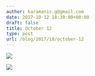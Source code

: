 ```yaml
---
author: karamanis.g@gmail.com
date: 2017-10-12 18:39:00+00:00
draft: false
title: October 12
type: post
url: /blog/2017/10/october-12
---
```




  
   ![](/images/2017-10-12-201710october-12/IMG_2426.jpg)

  

  
   ![](/images/2017-10-12-201710october-12/IMG_2428.jpg)

  


